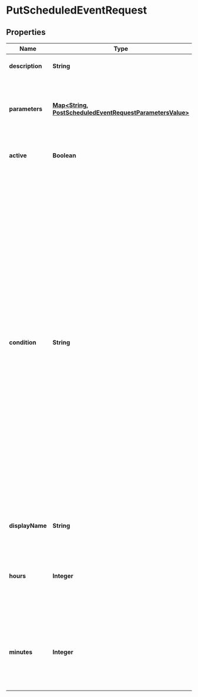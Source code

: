 

# PutScheduledEventRequest


## Properties

| Name | Type | Description | Notes |
|------------ | ------------- | ------------- | -------------|
|**description** | **String** | The description of the scheduled event. |  [optional] |
|**parameters** | [**Map&lt;String, PostScheduledEventRequestParametersValue&gt;**](PostScheduledEventRequestParametersValue.md) | The parameters of the filter rule. The names of the parameters must match with the filter rule and can&#39;t be duplicated. |  [optional] |
|**active** | **Boolean** | Indicate whether the scheduled event is active or inactive |  [optional] |
|**condition** | **String** | The filter rule conditions, written in [JEXL](http://commons.apache.org/proper/commons-jexl/). The scheduled event is triggered only if the condition is evaluated as true. The rule might contain event context merge fields and data source merge fields. Data source merge fields must be from [the base object of the event or from the joined objects of the base object](https://knowledgecenter.zuora.com/DC_Developers/M_Export_ZOQL#Data_Sources_and_Objects). Scheduled events with invalid merge fields will fail to evaluate, thus will not be triggered. For example, to trigger an invoice due date scheduled event to only invoices with an amount over 1000, you would define the following condition:  &#x60;&#x60;&#x60;Invoice.Amount &gt; 1000&#x60;&#x60;&#x60;  &#x60;Invoice.Amount&#x60; refers to the &#x60;Amount&#x60; field of the Zuora object &#x60;Invoice&#x60;.  |  [optional] |
|**displayName** | **String** | The display name of the scheduled event. |  [optional] |
|**hours** | **Integer** | The scheduled time (hour) that the scheduled event notifications are sent. This time is based on the localized timezone of your tenant. |  [optional] |
|**minutes** | **Integer** | The scheduled time (minute) that the scheduled event notifications are sent. This time is based on the localized timezone of your tenant. |  [optional] |



